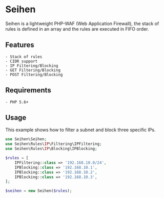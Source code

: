 # Seihen

Seihen is a lightweight PHP-WAF (Web Application Firewall), the stack of rules is defined in an array and the rules are executed in FIFO order.

## Features

    - Stack of rules
    - CIDR support
    - IP Filtering/Blocking
    - GET Filtering/Blocking
    - POST Filtering/Blocking

## Requirements

    - PHP 5.6+

## Usage

This example shows how to filter a subnet and block three specific IPs.

```PHP
use Seihen\Seihen;
use Seihen\Rules\IP\Filtering\IPFiltering;
use Seihen\Rules\IP\Blocking\IPBlocking;

$rules = [
    IPFiltering::class => '192.168.10.0/24',
    IPBlocking::class => '192.168.10.1',
    IPBlocking::class => '192.168.10.2',
    IPBlocking::class => '192.168.10.3',
];

$seihen = new Seihen($rules);
```
